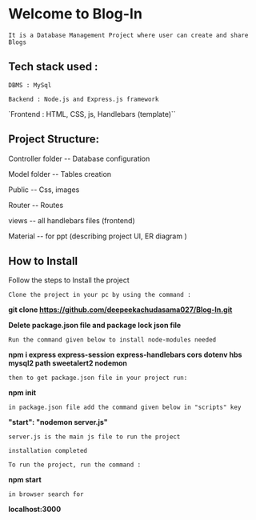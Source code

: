 # Welcome to Blog-In

`It is a Database Management Project where user can create and share Blogs`

## Tech stack used :

`DBMS : MySql`

`Backend : Node.js and Express.js framework `

`Frontend : HTML, CSS, js, Handlebars (template)``


## Project Structure:

Controller folder -- Database configuration 

Model folder -- Tables creation 

Public -- Css, images 

Router -- Routes 

views -- all handlebars files (frontend)

Material -- for ppt (describing project UI, ER diagram )

## How to Install

Follow the steps to Install the project 

`Clone the project in your pc by using the command :`

**git clone https://github.com/deepeekachudasama027/Blog-In.git**

**Delete package.json file and package lock json file**

`Run the command given below to install node-modules needed`

**npm i express express-session express-handlebars cors dotenv hbs mysql2 path sweetalert2 nodemon**
 
`then to get package.json file in your project run:`

**npm init**

`in package.json file add the command given below in "scripts" key`

**"start": "nodemon server.js"**

`server.js is the main js file to run the project`

`installation completed`

`To run the project, run the command :`

**npm start**

`in browser search for`

**localhost:3000**




